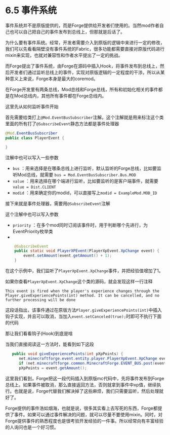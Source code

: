 # 6.5 事件系统

事件系统并不是原版提供的，而是Forge提供给开发者们使用的。当然mod作者自己也可以自己把自己的事件发布到总线上，但那就是后话了。

为什么要有事件系统。经常，开发者需要介入到原版的逻辑中来进行一定的修改，我们可以先看看隔壁没有事件系统的Fabric，很多功能都需要直接对原版代码进行mixin来实现，也就对兼容性和作者水平提出了一定的挑战。

而Forge提出了事件系统，由Forge在源码中插入Hook，将事件发布到总线上，然后开发者们通过监听总线上的事件，实现对原版逻辑的一定程度的干涉。所以从某种意义上来说，Forge本身是最大的coremod。

在Forge开发里有两条总线，Mod总线和Forge总线，所有和初始化相关的事件都是在Mod总线内，其他所有事件都在Forge总线内。

这里先从如何监听事件开始

首先需要给类打上`@Mod.EventBusSubscriber`注解。这个注解就是用来标注这个类里面的所有打了`@SubscribeEvent`静态方法都是事件处理器

``` java
@Mod.EventBusSubscriber
public class PlayerEvent {

}

```

注解中也可以写入一些参数

- `bus` ：用来选择是在哪条总线上进行监听，默认监听的Forge总线，比如要监听Mod总线，就需要 `bus = Mod.EventBusSubscriber.Bus.MOD`
- `value` ：用来选择在哪个端进行监听，比如要监听的是客户端事件，就需要`value = Dist.CLIENT` 
- `modid` ：用来确定你的modid，可以直接写上`modid = ExampleMod.MOD_ID`

接下来就是事件处理器，需要用`@SubscribeEvent`注解

这个注解中也可以写入参数
- `priority` ：在多个mod同时订阅该事件时，用于判断哪个先进行，为EventPriority枚举类
-

``` java
    @SubscribeEvent
    public static void PlayerXPEvent(PlayerXpEvent.XpChange event) {
        event.setAmount(event.getAmount() + 1);
    }
```

在这个示例中，我们监听了`PlayerXpEvent.XpChange`事件，并把经验值增加了1。

如果你查看`PlayerXpEvent.XpChange`这个类的源码，就会发现这样一行注释

`This event is fired when the player's experience changes through the Player.giveExperiencePoints(int) method. It can be cancelled, and no further processing will be done`

这段话指出，该事件通过在原版方法`Player.giveExperiencePoints(int)`中插入钩子实现，并且可以取消，当加入`event.setCanceled(true);`时即可不执行下面的代码

那让我们看看钩子(Hook)到底是啥

当我们直接阅读这一方法时，能看到如下这段

``` java
   public void giveExperiencePoints(int pXpPoints) {
      net.minecraftforge.event.entity.player.PlayerXpEvent.XpChange event = new net.minecraftforge.event.entity.player.PlayerXpEvent.XpChange(this, pXpPoints);
      if (net.minecraftforge.common.MinecraftForge.EVENT_BUS.post(event)) return;
      pXpPoints = event.getAmount();

```

这里我们看到，Forge把这一段代码插入到原版mc代码中，先将事件发布到Forge总线上。如果事件被取消，那么直接返回方法，否则就拿到事件中xp值，继续执行。也就是说，Forge代替我们解决掉了这些麻烦，我们只需要监听，然后处理就好了。

Forge提供的事件浩如烟海，也就是说，很多其实看上去写死的东西，Forge都提供了事件。如果可以通过事件解决的问题，就可以尽量不要使用mixin。同时，对Forge提供事件的熟悉程度也是很考验开发经验的一件事。所以经常向有丰富经验的人询问也是一个好习惯。